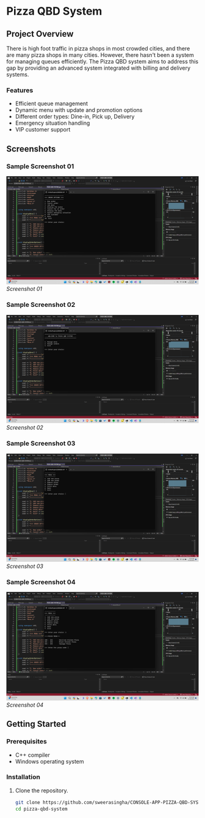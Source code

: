 # Pizza QBD System

## Project Overview

There is high foot traffic in pizza shops in most crowded cities, and there are many pizza shops in many cities. However, there hasn't been a system for managing queues efficiently. The Pizza QBD system aims to address this gap by providing an advanced system integrated with billing and delivery systems.

### Features

- Efficient queue management
- Dynamic menu with update and promotion options
- Different order types: Dine-in, Pick up, Delivery
- Emergency situation handling
- VIP customer support

## Screenshots

### Sample Screenshot 01

![Screenshot 01](screenshots/01.png)
*Screenshot 01*

### Sample Screenshot 02

![Screenshot 02](screenshots/02.png)
*Screenshot 02*

### Sample Screenshot 03

![Screenshot 03](screenshots/03.png)
*Screenshot 03*

### Sample Screenshot 04

![Screenshot 04](screenshots/04.png)
*Screenshot 04*

## Getting Started

### Prerequisites

- C++ compiler
- Windows operating system

### Installation

1. Clone the repository.
   ```bash
   git clone https://github.com/sweerasingha/CONSOLE-APP-PIZZA-QBD-SYSTEM
   cd pizza-qbd-system
